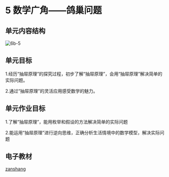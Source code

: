 # 5 数学广角——鸽巢问题

## 单元内容结构

![6b-5](https://r2.edui123.com/2023/05/6b-5.png)

## 单元目标

1.经历“抽屉原理”的探究过程，初步了解“抽屉原理”，会用“抽屉原理”解决简单的实际问题。

2.通过“抽屉原理”的灵活应用感受数学的魅力。

## 单元作业目标

1.了解“抽屉原理”，能用枚举和假设的方法解决简单的实际问题

2.能运用“抽屉原理”进行逆向思维，正确分析生活情境中的数学模型，解决实际问题


## 电子教材

<Epep grade="xxsx6b" :pep="1221001602141" :pages="67" :paged="70" ></Epep>

[zanshang](../res/zanshang.md ':include')